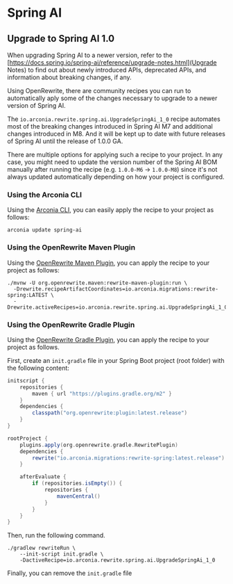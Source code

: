 # Spring AI

## Upgrade to Spring AI 1.0

When upgrading Spring AI to a newer version, refer to the [https://docs.spring.io/spring-ai/reference/upgrade-notes.html](Upgrade Notes) to find out about newly introduced APIs, deprecated APIs, and information about breaking changes, if any.

Using OpenRewrite, there are community recipes you can run to automatically aply some of the changes necessary to upgrade to a newer version of Spring AI.

The `io.arconia.rewrite.spring.ai.UpgradeSpringAi_1_0` recipe automates most of the breaking changes introduced in Spring AI M7 and additional changes introduced in M8. And it will be kept up to date with future releases of Spring AI until the release of 1.0.0 GA.

There are multiple options for applying such a recipe to your project. In any case, you might need to update the version number of the Spring AI BOM manually after running the recipe (e.g. `1.0.0-M6` -> `1.0.0-M8`) since it's not always updated automatically depending on how your project is configured.

### Using the Arconia CLI

Using the [Arconia CLI](https://arconia.io/docs/arconia-cli/latest/index.html), you can easily apply the recipe to your project as follows:

```shell
arconia update spring-ai
```

### Using the OpenRewrite Maven Plugin

Using the [OpenRewrite Maven Plugin](https://docs.openrewrite.org), you can apply the recipe to your project as follows:

```shell
./mvnw -U org.openrewrite.maven:rewrite-maven-plugin:run \
  -Drewrite.recipeArtifactCoordinates=io.arconia.migrations:rewrite-spring:LATEST \
  -Drewrite.activeRecipes=io.arconia.rewrite.spring.ai.UpgradeSpringAi_1_0
```

### Using the OpenRewrite Gradle Plugin

Using the [OpenRewrite Gradle Plugin](https://docs.openrewrite.org), you can apply the recipe to your project as follows.

First, create an `init.gradle` file in your Spring Boot project (root folder) with the following content:

```groovy
initscript {
    repositories {
        maven { url "https://plugins.gradle.org/m2" }
    }
    dependencies {
        classpath("org.openrewrite:plugin:latest.release")
    }
}

rootProject {
    plugins.apply(org.openrewrite.gradle.RewritePlugin)
    dependencies {
        rewrite("io.arconia.migrations:rewrite-spring:latest.release")
    }

    afterEvaluate {
        if (repositories.isEmpty()) {
            repositories {
                mavenCentral()
            }
        }
    }
}
```

Then, run the following command.

```shell
./gradlew rewriteRun \
    --init-script init.gradle \
    -DactiveRecipe=io.arconia.rewrite.spring.ai.UpgradeSpringAi_1_0
```

Finally, you can remove the `init.gradle` file
